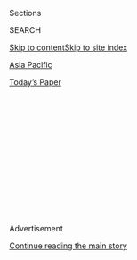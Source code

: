 <div id="app">

<div>

<div>

<div>

<div class="NYTAppHideMasthead css-1q2w90k e1suatyy0">

<div class="section css-ui9rw0 e1suatyy2">

<div class="css-eph4ug er09x8g0">

<div class="css-6n7j50">

</div>

<span class="css-1dv1kvn">Sections</span>

<div class="css-10488qs">

<span class="css-1dv1kvn">SEARCH</span>

</div>

[Skip to content](#site-content)[Skip to site index](#site-index)

</div>

<div id="masthead-section-label" class="css-1wr3we4 eaxe0e00">

[Asia
Pacific](https://www.nytimes3xbfgragh.onion/section/world/asia)

</div>

<div class="css-10698na e1huz5gh0">

</div>

</div>

<div id="masthead-bar-one" class="section hasLinks css-15hmgas e1csuq9d3">

<div class="css-uqyvli e1csuq9d0">

</div>

<div class="css-1uqjmks e1csuq9d1">

</div>

<div class="css-9e9ivx">

[](https://myaccount.nytimes3xbfgragh.onion/auth/login?response_type=cookie&client_id=vi)

</div>

<div class="css-1bvtpon e1csuq9d2">

[Today’s
Paper](https://www.nytimes3xbfgragh.onion/section/todayspaper)

</div>

</div>

</div>

</div>

<div data-aria-hidden="false">

<div id="site-content" data-role="main">

<div>

<div class="css-1aor85t" style="opacity:0.000000001;z-index:-1;visibility:hidden">

<div class="css-1hqnpie">

<div class="css-epjblv">

<span class="css-17xtcya">[Asia
Pacific](/section/world/asia)</span><span class="css-x15j1o">|</span><span class="css-fwqvlz">China
Suspends All Coal Imports From North
Korea</span>

</div>

<div class="css-k008qs">

<div class="css-1iwv8en">

<span class="css-18z7m18"></span>

<div>

</div>

</div>

<span class="css-1n6z4y">https://nyti.ms/2m8Ugn3</span>

<div class="css-1705lsu">

<div class="css-4xjgmj">

<div class="css-4skfbu" data-role="toolbar" data-aria-label="Social Media Share buttons, Save button, and Comments Panel with current comment count" data-testid="share-tools">

  - 
  - 
  - 
  - 
    
    <div class="css-6n7j50">
    
    </div>

  - 

</div>

</div>

</div>

</div>

</div>

</div>

<div class="css-13pd83m">

</div>

<div id="top-wrapper" class="css-1sy8kpn">

<div id="top-slug" class="css-l9onyx">

Advertisement

</div>

[Continue reading the main
story](#after-top)

<div class="ad top-wrapper" style="text-align:center;height:100%;display:block;min-height:250px">

<div id="top" class="place-ad" data-position="top" data-size-key="top">

</div>

</div>

<div id="after-top">

</div>

</div>

<div id="sponsor-wrapper" class="css-1hyfx7x">

<div id="sponsor-slug" class="css-19vbshk">

Supported by

</div>

[Continue reading the main
story](#after-sponsor)

<div id="sponsor" class="ad sponsor-wrapper" style="text-align:center;height:100%;display:block">

</div>

<div id="after-sponsor">

</div>

</div>

<div class="css-1vkm6nb ehdk2mb0">

# China Suspends All Coal Imports From North Korea

</div>

<div class="css-79elbk" data-testid="photoviewer-wrapper">

<div class="css-z3e15g" data-testid="photoviewer-wrapper-hidden">

</div>

<div class="css-1a48zt4 ehw59r15" data-testid="photoviewer-children">

![<span class="css-16f3y1r e13ogyst0" data-aria-hidden="true">Coal
laborers in 2013 in the North Korean town of Sinuiju, which is close to
the Chinese city of
Dandong.</span><span class="css-cnj6d5 e1z0qqy90" itemprop="copyrightHolder"><span class="css-1ly73wi e1tej78p0">Credit...</span><span><span>Mark
Ralston/Agence France-Presse — Getty
Images</span></span></span>](https://static01.graylady3jvrrxbe.onion/images/2017/02/19/world/19coal1/19coal1-articleLarge.jpg?quality=75&auto=webp&disable=upscale)

</div>

</div>

<div class="css-xt80pu e12qa4dv0">

<div class="css-18e8msd">

<div class="css-vp77d3 epjyd6m0">

<div class="css-1baulvz">

By [<span class="css-1baulvz last-byline" itemprop="name">Choe
Sang-Hun</span>](http://www.nytimes3xbfgragh.onion/by/choe-sang-hun)

</div>

</div>

  - Feb. 18,
    2017

  - 
    
    <div class="css-4xjgmj">
    
    <div class="css-d8bdto" data-role="toolbar" data-aria-label="Social Media Share buttons, Save button, and Comments Panel with current comment count" data-testid="share-tools">
    
      - 
      - 
      - 
      - 
        
        <div class="css-6n7j50">
        
        </div>
    
      - 
    
    </div>
    
    </div>

</div>

<div class="css-tk9fsr">

[阅读简体中文版](http://cn.nytimes3xbfgragh.onion/china/20170220/north-korea-china-coal-imports-suspended/ "Read in Simplified Chinese")

</div>

</div>

<div class="section meteredContent css-1r7ky0e" name="articleBody" itemprop="articleBody">

<div class="css-1fanzo5 StoryBodyCompanionColumn">

<div class="css-53u6y8">

SEOUL, South Korea — China said on Saturday that it was suspending all
imports of coal from North Korea as part of its effort to enact United
Nations Security Council sanctions aimed at stopping the country’s
nuclear weapons and ballistic-missile program.

The ban takes effect on Sunday and will last until the end of the year,
the Chinese Commerce Ministry said in a brief statement posted on its
website on Saturday. Chinese trade and aid have long been a vital
economic crutch for North Korea, and the decision strips North Korea of
one of its most important sources of foreign currency.

Coal has accounted for 34 percent to 40 percent of North Korean exports
in the past several years, and almost all of it was shipped to China,
according to South Korean government estimates.

The ban comes six days after the North Korean [test of a ballistic
missile](https://www.nytimes3xbfgragh.onion/2017/02/11/world/asia/north-korea-missile-test-trump.html)
that the Security Council condemned as a violation of its resolutions
that prohibited the country from developing and testing ballistic
missile technology.

</div>

</div>

<div class="css-1fanzo5 StoryBodyCompanionColumn">

<div class="css-53u6y8">

In the test, [North Korea
claimed](https://www.nytimes3xbfgragh.onion/2017/02/13/world/asia/north-korea-missile-launch-success.html)
that it had successfully launched a new type of nuclear-capable missile.
It said its intermediate-range Pukguksong-2 missile used a solid-fuel
technology that American experts say will make it harder to detect
missile attacks from the North.

In [the resolution it adopted in
November](https://www.nytimes3xbfgragh.onion/2016/11/30/world/asia/north-korea-un-sanctions.html?_r=0)
in response to the North’s fifth and most powerful nuclear test, the
Security Council said that North Korea should not be allowed to export
more than 7.5 million metric tons of coal a year or bring in more than
$400 million in coal sales, whichever limit is met first. It was unclear
whether that cap has already been reached for this year.

Officials of the United States and its allies, including President
Trump, have suggested that China, North Korea’s principal economic
patron, should be more aggressive in enforcing sanctions. But while it
does not approve of the North’s weapons program, China has also been
seen as reluctant to inflict crippling pain on North Korea, for fear
that it might destabilize its Communist neighbor.

In April, China announced that it would ban coal imports from North
Korea as part of the United Nations’ efforts to squeeze the country’s
ability to raise funds for its nuclear and missile programs. But it
allowed exemptions for coal imports for “livelihood” reasons, and
deliveries continued.

The Chinese Ministry of Foreign Affairs did not comment on the
suspension after it was announced on Saturday. Calls to the ministry’s
press officer were not answered. On Friday, the Chinese minister of
foreign affairs, Wang Yi, [said at a conference in
Munich](http://www.mfa.gov.cn/web/zyxw/t1439593.shtml) that the United
Nations sanctions of North Korea “must continue to be strictly
implemented.”

</div>

</div>

<div class="css-1fanzo5 StoryBodyCompanionColumn">

<div class="css-53u6y8">

But Mr. Wang also argued that only renewed negotiations would offer any
hope of curtailing North Korea’s nuclear weapons development. China has
hosted six-party talks — including itself, South Korea, North Korea, the
United States, Japan and Russia — aimed at a negotiated settlement of
the North Korean nuclear standoff. But those talks have stopped since
2009, and there seems little hope of them restarting anytime soon.

“This situation cannot continue,” Mr. Wang said, “because the ultimate
outcome may be intolerable to all sides.”

Last year, China imported 22.5 million metric tons of coal from North
Korea, an increase of 14.5 percent on the amount in 2015, according to
Chinese [customs statistics](http://www.sxcoal.com/news/4551922/info).
In December, China imported about 2 million tons of North Korean coal.
Mysteel, a Chinese industrial analysis firm, estimated that under the
limits imposed by the sanctions, the coal quota would be used up by
April or May. In 2015, China’s cumulative imports of North Korean coal
reached 7.5 million metric tons by May.

The coal suspension also followed [the assassination of Kim
Jong-nam](https://www.nytimes3xbfgragh.onion/2017/02/14/world/asia/kim-jong-un-brother-killed-malaysia.html),
the estranged half brother of the North Korean leader Kim Jong-un, on
Monday at an airport in Malaysia. The Malaysian authorities are
continuing to investigate the case. South Korean officials have
suspected North Korean involvement in the killing of Mr. Kim, who had
been living in Macau, the Chinese gambling enclave.

Some analysts have speculated that the killing may have infuriated
Beijing because Mr. Kim was considered a pro-Chinese candidate to
replace Kim Jong-un, the North Korean leader, should the current
government in North Korea fall.

</div>

</div>

</div>

<div>

</div>

<div>

</div>

<div>

</div>

<div>

<div id="bottom-wrapper" class="css-1ede5it">

<div id="bottom-slug" class="css-l9onyx">

Advertisement

</div>

[Continue reading the main
story](#after-bottom)

<div id="bottom" class="ad bottom-wrapper" style="text-align:center;height:100%;display:block;min-height:90px">

</div>

<div id="after-bottom">

</div>

</div>

</div>

</div>

</div>

## Site Index

<div>

</div>

## Site Information Navigation

  - [© <span>2020</span> <span>The New York Times
    Company</span>](https://help.nytimes3xbfgragh.onion/hc/en-us/articles/115014792127-Copyright-notice)

<!-- end list -->

  - [NYTCo](https://www.nytco.com/)
  - [Contact
    Us](https://help.nytimes3xbfgragh.onion/hc/en-us/articles/115015385887-Contact-Us)
  - [Work with us](https://www.nytco.com/careers/)
  - [Advertise](https://nytmediakit.com/)
  - [T Brand Studio](http://www.tbrandstudio.com/)
  - [Your Ad
    Choices](https://www.nytimes3xbfgragh.onion/privacy/cookie-policy#how-do-i-manage-trackers)
  - [Privacy](https://www.nytimes3xbfgragh.onion/privacy)
  - [Terms of
    Service](https://help.nytimes3xbfgragh.onion/hc/en-us/articles/115014893428-Terms-of-service)
  - [Terms of
    Sale](https://help.nytimes3xbfgragh.onion/hc/en-us/articles/115014893968-Terms-of-sale)
  - [Site
    Map](https://spiderbites.nytimes3xbfgragh.onion)
  - [Help](https://help.nytimes3xbfgragh.onion/hc/en-us)
  - [Subscriptions](https://www.nytimes3xbfgragh.onion/subscription?campaignId=37WXW)

</div>

</div>

</div>

</div>
